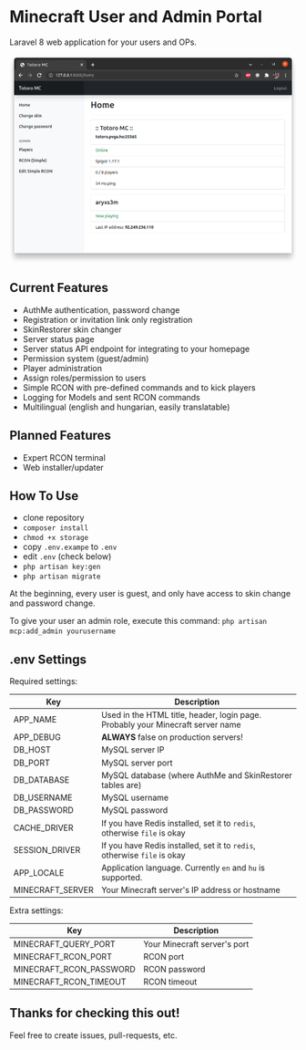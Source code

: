 # Minecraft User and Admin Portal

Laravel 8 web application for your users and OPs.

![Screenshot](screenshot.png)

## Current Features 
- AuthMe authentication, password change
- Registration or invitation link only registration
- SkinRestorer skin changer
- Server status page
- Server status API endpoint for integrating to your homepage
- Permission system (guest/admin)
- Player administration
- Assign roles/permission to users
- Simple RCON with pre-defined commands and to kick players
- Logging for Models and sent RCON commands
- Multilingual (english and hungarian, easily translatable)

## Planned Features
- Expert RCON terminal
- Web installer/updater


## How To Use
- clone repository
- `composer install`
- `chmod +x storage`
- copy `.env.exampe` to `.env`
- edit `.env` (check below)
- `php artisan key:gen`
- `php artisan migrate`

At the beginning, every user is guest, and only have access to skin change and password change.

To give your user an admin role, execute this command: `php artisan mcp:add_admin yourusername`

## .env Settings

Required settings:

| Key | Description |
| --- | ----------- |
| APP_NAME | Used in the HTML title, header, login page. Probably your Minecraft server name |
| APP_DEBUG | **ALWAYS** false on production servers! |
| DB_HOST | MySQL server IP |
| DB_PORT | MySQL server port |
| DB_DATABASE | MySQL database (where AuthMe and SkinRestorer tables are) |
| DB_USERNAME | MySQL username |
| DB_PASSWORD | MySQL password |
| CACHE_DRIVER | If you have Redis installed, set it to `redis`, otherwise `file` is okay |
| SESSION_DRIVER | If you have Redis installed, set it to `redis`, otherwise `file` is okay |
| APP_LOCALE | Application language. Currently `en` and `hu` is supported.
| MINECRAFT_SERVER | Your Minecraft server's IP address or hostname |

Extra settings:

| Key | Description |
| --- | ----------- |
| MINECRAFT_QUERY_PORT | Your Minecraft server's port |
| MINECRAFT_RCON_PORT | RCON port |
| MINECRAFT_RCON_PASSWORD | RCON password |
| MINECRAFT_RCON_TIMEOUT | RCON timeout |

## Thanks for checking this out!

Feel free to create issues, pull-requests, etc.
